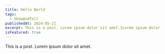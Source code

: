 ```yaml
---
title: Hello World
tags:
  - ShowAndTell
publishedAt: 2024-05-21
excerpt: This is a post. Lorem ipsum dolor sit amet.1Lorem ipsum dolor sit amet.2Lorem ipsum dolor sit amet.3
isFeatured: true
---
```


This is a post. Lorem ipsum dolor sit amet.
